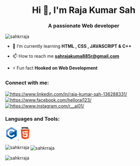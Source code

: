 <h1 align="center">Hi 👋, I'm Raja Kumar Sah</h1>
<h3 align="center">A passionate Web developer</h3>



<p align="left"> <img src="https://komarev.com/ghpvc/?username=sahkrraja&label=Profile%20views&color=0e75b6&style=flat" alt="sahkrraja" /> </p>

- 🌱 I’m currently learning **HTML , CSS , JAVASCRIPT & C++**

- 📫 How to reach me **sahrajakuma885r@gmail.com**

- ⚡ Fun fact **Hooked on Web Development**

<h3 align="left">Connect with me:</h3>
<p align="left">
<a href="https://linkedin.com/in/https://www.linkedin.com/in/raja-kumar-sah-136288331/" target="blank"><img align="center" src="https://raw.githubusercontent.com/rahuldkjain/github-profile-readme-generator/master/src/images/icons/Social/linked-in-alt.svg" alt="https://www.linkedin.com/in/raja-kumar-sah-136288331/" height="30" width="40" /></a>
<a href="https://fb.com/https://www.facebook.com/helloraj123/" target="blank"><img align="center" src="https://raw.githubusercontent.com/rahuldkjain/github-profile-readme-generator/master/src/images/icons/Social/facebook.svg" alt="https://www.facebook.com/helloraj123/" height="30" width="40" /></a>
<a href="https://instagram.com/https://www.instagram.com/r__aj01/" target="blank"><img align="center" src="https://raw.githubusercontent.com/rahuldkjain/github-profile-readme-generator/master/src/images/icons/Social/instagram.svg" alt="https://www.instagram.com/r__aj01/" height="30" width="40" /></a>
</p>

<h3 align="left">Languages and Tools:</h3>
<p align="left"> <a href="https://www.cprogramming.com/" target="_blank" rel="noreferrer"> <img src="https://raw.githubusercontent.com/devicons/devicon/master/icons/c/c-original.svg" alt="c" width="40" height="40"/> </a> <a href="https://www.w3.org/html/" target="_blank" rel="noreferrer"> <img src="https://raw.githubusercontent.com/devicons/devicon/master/icons/html5/html5-original-wordmark.svg" alt="html5" width="40" height="40"/> </a> </p>

<p><img align="left" src="https://github-readme-stats.vercel.app/api/top-langs?username=sahkrraja&show_icons=true&locale=en&layout=compact" alt="sahkrraja" /></p>

<p>&nbsp;<img align="center" src="https://github-readme-stats.vercel.app/api?username=sahkrraja&show_icons=true&locale=en" alt="sahkrraja" /></p>

<p><img align="center" src="https://github-readme-streak-stats.herokuapp.com/?user=sahkrraja&" alt="sahkrraja" /></p>
